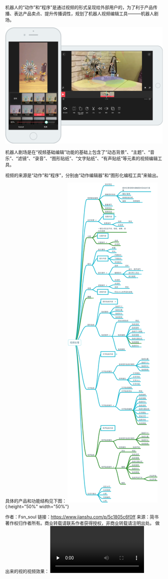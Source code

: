 机器人的“动作”和“程序”是通过视频的形式呈现给外部用户的，为了利于产品传播、表达产品卖点、提升传播调性，规划了机器人视频编辑工具———机器人剧场。

![RobotTheater](/assets/RobotTheather.png)

机器人剧场是在“视频基础编辑”功能的基础上包含了“动态背景”、“主题”、“音乐”、“滤镜”、“录音”、“图形贴纸”、“文字贴纸”、“有声贴纸”等元素的视频编辑工具。   

视频的来源是“动作”和“程序”，分别由“动作编辑器”和“图形化编程工具”来输出。 

具体的产品和功能结构见下图：
![VideoEditor](/assets/VideoEditorFeatureScope.png){:height="50%" width="50%"}

作者：Fsn_soul
链接：https://www.jianshu.com/p/5c1805c6f0ff
来源：简书
著作权归作者所有。商业转载请联系作者获得授权，非商业转载请注明出处。
做出来的视的视频效果：
<video id="video" controls="" preload="none" poster="">
      <source id="mp4" src="/assets/IMG_5220.mp4" type="video/mp4">
      </video>
